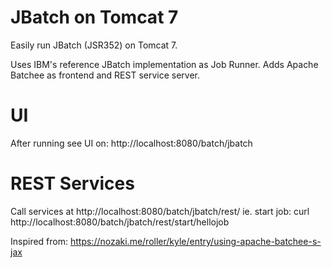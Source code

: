 JBatch on Tomcat 7
===
Easily run JBatch (JSR352) on Tomcat 7.

Uses IBM's reference JBatch implementation as Job Runner.
Adds Apache Batchee as frontend and REST service server.

UI
==
After running see UI on: http://localhost:8080/batch/jbatch

REST Services
== 
Call services at http://localhost:8080/batch/jbatch/rest/
ie. start job: curl http://localhost:8080/batch/jbatch/rest/start/hellojob


Inspired from: https://nozaki.me/roller/kyle/entry/using-apache-batchee-s-jax